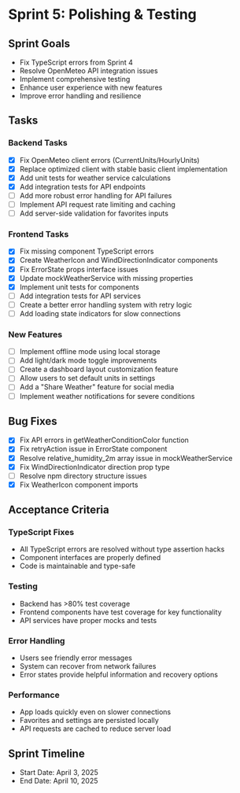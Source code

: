 # Sprint 5: Polishing & Testing

## Sprint Goals

- Fix TypeScript errors from Sprint 4
- Resolve OpenMeteo API integration issues
- Implement comprehensive testing
- Enhance user experience with new features
- Improve error handling and resilience

## Tasks

### Backend Tasks

- [x] Fix OpenMeteo client errors (CurrentUnits/HourlyUnits)
- [x] Replace optimized client with stable basic client implementation
- [x] Add unit tests for weather service calculations
- [x] Add integration tests for API endpoints
- [ ] Add more robust error handling for API failures
- [ ] Implement API request rate limiting and caching
- [ ] Add server-side validation for favorites inputs

### Frontend Tasks

- [x] Fix missing component TypeScript errors
- [x] Create WeatherIcon and WindDirectionIndicator components
- [x] Fix ErrorState props interface issues
- [x] Update mockWeatherService with missing properties
- [x] Implement unit tests for components
- [ ] Add integration tests for API services
- [ ] Create a better error handling system with retry logic
- [ ] Add loading state indicators for slow connections

### New Features

- [ ] Implement offline mode using local storage
- [ ] Add light/dark mode toggle improvements
- [ ] Create a dashboard layout customization feature
- [ ] Allow users to set default units in settings
- [ ] Add a "Share Weather" feature for social media
- [ ] Implement weather notifications for severe conditions

## Bug Fixes

- [x] Fix API errors in getWeatherConditionColor function
- [x] Fix retryAction issue in ErrorState component
- [x] Resolve relative_humidity_2m array issue in mockWeatherService
- [x] Fix WindDirectionIndicator direction prop type
- [ ] Resolve npm directory structure issues
- [x] Fix WeatherIcon component imports

## Acceptance Criteria

### TypeScript Fixes

- All TypeScript errors are resolved without type assertion hacks
- Component interfaces are properly defined
- Code is maintainable and type-safe

### Testing

- Backend has >80% test coverage
- Frontend components have test coverage for key functionality
- API services have proper mocks and tests

### Error Handling

- Users see friendly error messages
- System can recover from network failures
- Error states provide helpful information and recovery options

### Performance

- App loads quickly even on slower connections
- Favorites and settings are persisted locally
- API requests are cached to reduce server load

## Sprint Timeline

- Start Date: April 3, 2025
- End Date: April 10, 2025
